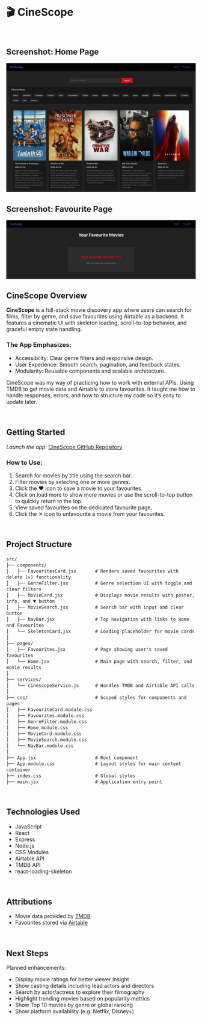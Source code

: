 # 🎬 CineScope

<br/>

## Screenshot: Home Page

<img src="https://github.com/Simonongst/cinescope/blob/main/frontend/src/assets/CineScope-HomePage.png" width="800">

<br/>

## Screenshot: Favourite Page

<img src="https://github.com/Simonongst/cinescope/blob/main/frontend/src/assets/CineScope-FavouritePage.png" width="800">

<br/>

## CineScope Overview

**CineScope** is a full-stack movie discovery app where users can search for films, filter by genre, and save favourites using Airtable as a backend. It features a cinematic UI with skeleton loading, scroll-to-top behavior, and graceful empty state handling.

### The App Emphasizes:

- Accessibility: Clear genre filters and responsive design.
- User Experience: Smooth search, pagination, and feedback states.
- Modularity: Reusable components and scalable architecture.

CineScope was my way of practicing how to work with external APIs. Using TMDB to get movie data and Airtable to store favourites. It taught me how to handle responses, errors, and how to structure my code so it’s easy to update later.

<br/>

## Getting Started

_Launch the app:_ [CineScope GitHub Repository](https://github.com/Simonongst/cinescope)
<br/>

### How to Use:

1. Search for movies by title using the search bar.
2. Filter movies by selecting one or more genres.
3. Click the ♥ icon to save a movie to your favourites.
4. Click on load more to show more movies or use the scroll-to-top button to quickly return to the top.
5. View saved favourites on the dedicated favourite page.
6. Click the ✕ icon to unfavourite a movie from your favourites.

<br/>

## Project Structure
```
src/
├── components/                  
│   ├── FavouritesCard.jsx       # Renders saved favourites with delete (✕) functionality
│   ├── GenreFilter.jsx          # Genre selection UI with toggle and clear filters
│   ├── MovieCard.jsx            # Displays movie results with poster, info, and ♥ button
│   ├── MovieSearch.jsx          # Search bar with input and clear button
│   ├── NavBar.jsx               # Top navigation with links to Home and Favourites
│   └── SkeletonCard.jsx         # Loading placeholder for movie cards
│
├── pages/                       
│   ├── Favourites.jsx           # Page showing user's saved favourites
│   └── Home.jsx                 # Main page with search, filter, and movie results
│
├── services/                    
│   └── cinescopeService.js      # Handles TMDB and Airtable API calls
│
├── css/                         # Scoped styles for components and pages
│   ├── FavouriteCard.module.css
│   ├── Favourites.module.css
│   ├── GenreFilter.module.css
│   ├── Home.module.css
│   ├── MovieCard.module.css
│   ├── MovieSearch.module.css
│   └── NavBar.module.css
│
├── App.jsx                      # Root component
├── App.module.css               # Layout styles for main content container
├── index.css                    # Global styles
├── main.jsx                     # Application entry point
```
<br/>

## Technologies Used

- JavaScript
- React
- Express
- Node.js
- CSS Modules
- Airtable API
- TMDB API
- react-loading-skeleton

<br/>

## Attributions

- Movie data provided by [TMDB](https://www.themoviedb.org)
- Favourites stored via [Airtable](https://airtable.com)

<br/>

## Next Steps

Planned enhancements:

- Display movie ratings for better viewer insight
- Show casting details including lead actors and directors
- Search by actor/actress to explore their filmography
- Highlight trending movies based on popularity metrics
- Show Top 10 movies by genre or global ranking
- Show platform availability (e.g. Netflix, Disney+)